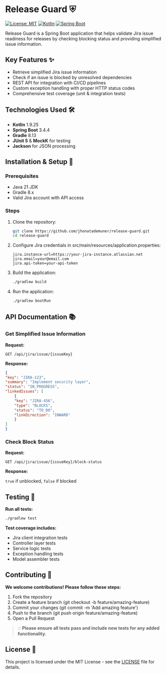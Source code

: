 # Release Guard ⛨

[![License: MIT](https://img.shields.io/badge/License-MIT-yellow.svg)](https://opensource.org/licenses/MIT)
[![Kotlin](https://img.shields.io/badge/Kotlin-1.9.25-blue.svg?logo=kotlin)](https://kotlinlang.org)
[![Spring Boot](https://img.shields.io/badge/Spring%20Boot-3.4.4-brightgreen.svg)](https://spring.io/projects/spring-boot)

Release Guard is a Spring Boot application that helps validate Jira issue readiness for releases by checking blocking status and providing simplified issue information.

## Key Features ✨

- Retrieve simplified Jira issue information
- Check if an issue is blocked by unresolved dependencies
- REST API for integration with CI/CD pipelines
- Custom exception handling with proper HTTP status codes
- Comprehensive test coverage (unit & integration tests)

## Technologies Used 🛠️

- **Kotlin** 1.9.25
- **Spring Boot** 3.4.4
- **Gradle** 8.13
- **JUnit 5** & **MockK** for testing
- **Jackson** for JSON processing

## Installation & Setup 🚀

### Prerequisites
- Java 21 JDK
- Gradle 8.x
- Valid Jira account with API access

### Steps
1. Clone the repository:
   ```bash
   git clone https://github.com/jhonatademuner/release-guard.git
   cd release-guard
   ```

2. Configure Jira credentials in src/main/resources/application.properties:
    ```properties
    jira.instance-url=https://your-jira-instance.atlassian.net
    jira.email=your@email.com
    jira.api-token=your-api-token
    ```

3. Build the application:
    ```bash
    ./gradlew build
    ```

4. Run the application:
    ```bash
    ./gradlew bootRun
    ```

## API Documentation 📚
### Get Simplified Issue Information

**Request:**
```http
GET /api/jira/issue/{issueKey}
```

**Response:**

```json
{
"key": "JIRA-123",
"summary": "Implement security layer",
"status": "IN_PROGRESS",
"linkedIssues": [
    {
    "key": "JIRA-456",
    "type": "BLOCKS",
    "status": "TO_DO",
    "linkDirection": "INWARD"
    }
]
}
```

### Check Block Status

**Request:**

```http
GET /api/jira/issue/{issueKey}/block-status
```

**Response:**

`true` if unblocked, `false` if blocked

## Testing 🧪
**Run all tests:**

```bash
./gradlew test
```

**Test coverage includes:**
- Jira client integration tests
- Controller layer tests
- Service logic tests
- Exception handling tests
- Model assembler tests

## Contributing 🤝
**We welcome contributions! Please follow these steps:**
1. Fork the repository
2. Create a feature branch (git checkout -b feature/amazing-feature)
3. Commit your changes (git commit -m 'Add amazing feature')
4. Push to the branch (git push origin feature/amazing-feature)
5. Open a Pull Request

> 💡 **Please ensure all tests pass and include new tests for any added functionality.**

## License 📄
This project is licensed under the MIT License - see the [LICENSE](LICENSE) file for details.

